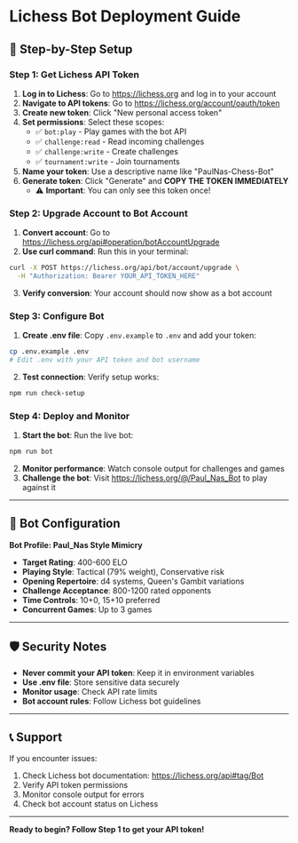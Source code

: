# Lichess Bot Deployment Guide

## 🚀 Step-by-Step Setup

### Step 1: Get Lichess API Token

1. **Log in to Lichess**: Go to https://lichess.org and log in to your account
2. **Navigate to API tokens**: Go to https://lichess.org/account/oauth/token
3. **Create new token**: Click "New personal access token"
4. **Set permissions**: Select these scopes:
   - ✅ `bot:play` - Play games with the bot API
   - ✅ `challenge:read` - Read incoming challenges
   - ✅ `challenge:write` - Create challenges
   - ✅ `tournament:write` - Join tournaments
5. **Name your token**: Use a descriptive name like "PaulNas-Chess-Bot"
6. **Generate token**: Click "Generate" and **COPY THE TOKEN IMMEDIATELY**
   - ⚠️ **Important**: You can only see this token once!

### Step 2: Upgrade Account to Bot Account

1. **Convert account**: Go to https://lichess.org/api#operation/botAccountUpgrade
2. **Use curl command**: Run this in your terminal:
```bash
curl -X POST https://lichess.org/api/bot/account/upgrade \
  -H "Authorization: Bearer YOUR_API_TOKEN_HERE"
```
3. **Verify conversion**: Your account should now show as a bot account

### Step 3: Configure Bot

1. **Create .env file**: Copy `.env.example` to `.env` and add your token:
```bash
cp .env.example .env
# Edit .env with your API token and bot username
```

2. **Test connection**: Verify setup works:
```bash
npm run check-setup
```

### Step 4: Deploy and Monitor

1. **Start the bot**: Run the live bot:
```bash
npm run bot
```

2. **Monitor performance**: Watch console output for challenges and games
3. **Challenge the bot**: Visit https://lichess.org/@/Paul_Nas_Bot to play against it

---

## 🤖 Bot Configuration

**Bot Profile: Paul_Nas Style Mimicry**
- **Target Rating**: 400-600 ELO
- **Playing Style**: Tactical (79% weight), Conservative risk
- **Opening Repertoire**: d4 systems, Queen's Gambit variations
- **Challenge Acceptance**: 800-1200 rated opponents
- **Time Controls**: 10+0, 15+10 preferred
- **Concurrent Games**: Up to 3 games

---

## 🛡️ Security Notes

- **Never commit your API token**: Keep it in environment variables
- **Use .env file**: Store sensitive data securely
- **Monitor usage**: Check API rate limits
- **Bot account rules**: Follow Lichess bot guidelines

---

## 📞 Support

If you encounter issues:
1. Check Lichess bot documentation: https://lichess.org/api#tag/Bot
2. Verify API token permissions
3. Monitor console output for errors
4. Check bot account status on Lichess

---

**Ready to begin? Follow Step 1 to get your API token!**